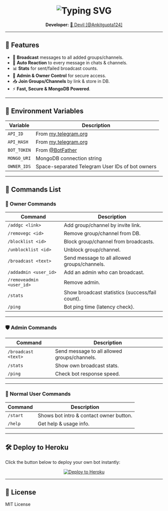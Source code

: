<h1 align="center">
  <img src="https://readme-typing-svg.demolab.com?font=Monoton&size=40&duration=3000&pause=500&color=FF0000,FF7F00,FFFF00,00FF00,0000FF,4B0082,9400D3&center=true&vCenter=true&width=800&lines=🌈+Telegram+Broadcast+%26+Auto+Reaction+Bot;⚡+Multi+Group+%7C+Channel+Support;🚀+Fast+%7C+MongoDB+%7C+Heroku" alt="Typing SVG" />
</h1>

<p align="center">
  <b>Developer:</b> <a href="https://t.me/Ankitgupta124">🖤 Devil [@Ankitgupta124]</a>
</p>

---

## 🚀 Features
- 📢 **Broadcast** messages to all added groups/channels.
- 🤖 **Auto Reaction** to every message in chats & channels.
- 📊 **Stats** for sent/failed broadcast counts.
- 👑 **Admin & Owner Control** for secure access.
- 📥 **Join Groups/Channels** by link & store in DB.
- ⚡ **Fast, Secure & MongoDB Powered**.

---

## 🔧 Environment Variables
| Variable    | Description |
|-------------|-------------|
| `API_ID`    | From [my.telegram.org](https://my.telegram.org) |
| `API_HASH`  | From [my.telegram.org](https://my.telegram.org) |
| `BOT_TOKEN` | From [@BotFather](https://t.me/BotFather) |
| `MONGO_URI` | MongoDB connection string |
| `OWNER_IDS` | Space-separated Telegram User IDs of bot owners |

---

## 📜 Commands List

### 👑 Owner Commands
| Command       | Description |
|---------------|-------------|
| `/addgc <link>` | Add group/channel by invite link. |
| `/removegc <id>` | Remove group/channel from DB. |
| `/blocklist <id>` | Block group/channel from broadcasts. |
| `/unblocklist <id>` | Unblock group/channel. |
| `/broadcast <text>` | Send message to all allowed groups/channels. |
| `/addadmin <user_id>` | Add an admin who can broadcast. |
| `/removeadmin <user_id>` | Remove admin. |
| `/stats` | Show broadcast statistics (success/fail count). |
| `/ping` | Bot ping time (latency check). |

---

### 🛡 Admin Commands
| Command       | Description |
|---------------|-------------|
| `/broadcast <text>` | Send message to all allowed groups/channels. |
| `/stats` | Show own broadcast stats. |
| `/ping` | Check bot response speed. |

---

### 👤 Normal User Commands
| Command       | Description |
|---------------|-------------|
| `/start` | Shows bot intro & contact owner button. |
| `/help` | Get help & usage info. |

---

## 🛠 Deploy to Heroku
Click the button below to deploy your own bot instantly:

<p align="center">
  <a href="https://heroku.com/deploy?template=https://github.com/YourUsername/YourRepoName">
    <img src="https://www.herokucdn.com/deploy/button.svg" alt="Deploy to Heroku"/>
  </a>
</p>

---

## 📜 License
MIT License
